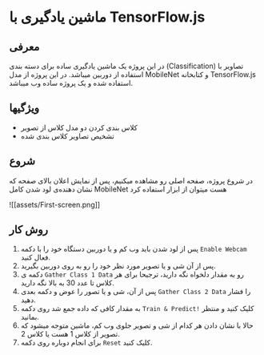 # ماشین یادگیری با TensorFlow.js

## معرفی

در این پروژه یک ماشین یادگیری ساده برای دسته بندی (Classification) تصاویر با استفاده از دوربین میباشد.
در این پروژه از مدل MobileNet و کتابخانه TensorFlow.js استفاده شده و یک پروژه ساده وب میباشد.

## ویژگیها

-   کلاس بندی کردن دو مدل کلاس از تصویر
-   تشخیص تصاویر کلاس بندی شده

## شروع

در شروع پروژه، صفحه اصلی رو مشاهده میکنیم، پس از نمایش اعلان بالای صفحه که نشان دهنده‌ی لود شدن کامل MobileNet هست میتوان از ابزار استفاده کرد

![[assets/First-screen.png]]

## روش کار

1. پس از لود شدن باید وب کم و یا دوربین دستگاه خود را با دکمه `Enable Webcam` فعال کنید.
2. پس از آن شی و یا تصویر مورد نظر خود را رو به روی دوربین بگیرید.
3. دکمه ی `Gather Class 1 Data` رو به مقدار دلخواه نگه دارید، ترجیحا برای هر کلاس تا عدد 30 به بالا نگه دارید.
4. پس از آن، شی و یا تصور را عوض و دکمه بعدی `Gather Class 2 Data` را فشار دهید.
5. به مقدار کافی که داده جمع شد روی دکمه `Train & Predict!` کلیک کنید و منتظر بمانید.
6. حالا با نشان دادن هر کدام از شی و تصویر جلوی وب کم، ماشین متوجه میشود که تصویر از کلاس 1 هست یا کلاس 2.
7. برای انجام دوباره روی دکمه `Reset` کلیک کنید.

